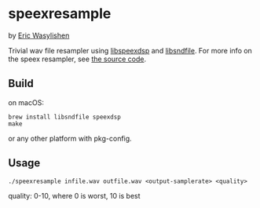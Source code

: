 speexresample
=============

by [Eric Wasylishen](mailto:ewasylishen@gmail.com)

Trivial wav file resampler using [libspeexdsp](http://www.speex.org) and [libsndfile](http://www.mega-nerd.com/libsndfile/). For more info on the speex resampler, see [the source code](http://svn.xiph.org/trunk/speex/libspeex/resample.c).

Build
-----

on macOS:

    brew install libsndfile speexdsp
    make
    
or any other platform with pkg-config.
    
Usage
-----

    ./speexresample infile.wav outfile.wav <output-samplerate> <quality>
    
quality: 0-10, where 0 is worst, 10 is best
